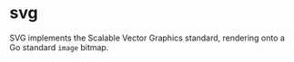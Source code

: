 # svg

SVG implements the Scalable Vector Graphics standard, rendering onto a Go standard `image` bitmap.


